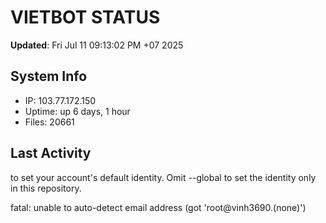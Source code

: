 # VIETBOT STATUS
**Updated**: Fri Jul 11 09:13:02 PM +07 2025

## System Info
- IP: 103.77.172.150
- Uptime: up 6 days, 1 hour
- Files: 20661

## Last Activity

to set your account's default identity.
Omit --global to set the identity only in this repository.

fatal: unable to auto-detect email address (got 'root@vinh3690.(none)')
